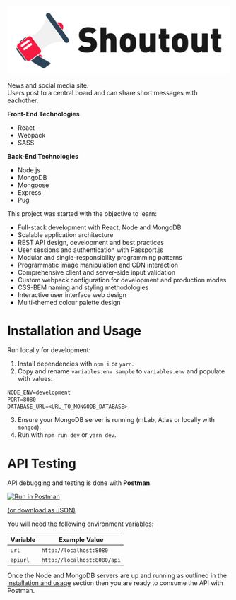 <p align="center">
  <img src="/public/images/logo/logo-maxres-text-white.png?raw=true" alt="Shoutout Logo" width="600px" />
</p>

News and social media site.  
Users post to a central board and can share short messages with eachother.

**Front-End Technologies**
* React
* Webpack
* SASS

**Back-End Technologies**
* Node.js
* MongoDB
* Mongoose
* Express
* Pug

This project was started with the objective to learn:

* Full-stack development with React, Node and MongoDB
* Scalable application architecture
* REST API design, development and best practices
* User sessions and authentication with Passport.js
* Modular and single-responsibility programming patterns
* Programmatic image manipulation and CDN interaction
* Comprehensive client and server-side input validation
* Custom webpack configuration for development and production modes
* CSS-BEM naming and styling methodologies
* Interactive user interface web design
* Multi-themed colour palette design

# Installation and Usage

Run locally for development:

1. Install dependencies with `npm i` or `yarn`.
2. Copy and rename `variables.env.sample` to `variables.env` and populate with values:
```
NODE_ENV=development
PORT=8080
DATABASE_URL=<URL_TO_MONGODB_DATABASE>
```
3. Ensure your MongoDB server is running (mLab, Atlas or locally with `mongod`).
4. Run with `npm run dev` or `yarn dev`.

# API Testing

API debugging and testing is done with **Postman**.

[![Run in Postman](https://run.pstmn.io/button.svg)](https://app.getpostman.com/run-collection/cdd565f02c4d6cb41066)

[(or download as JSON)](https://www.getpostman.com/collections/cdd565f02c4d6cb41066)

You will need the following environment variables:

|Variable|Example Value|
|--|--|
|`url`|`http://localhost:8080`|
|`apiurl`|`http://localhost:8080/api`|

Once the Node and MongoDB servers are up and running as outlined in the [installation and usage](#installation-and-usage) section then you are ready to consume the API with Postman.
